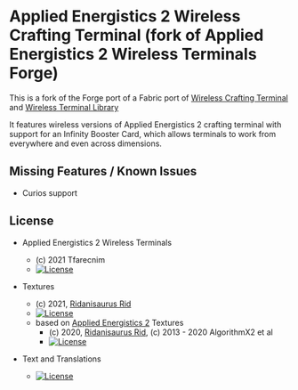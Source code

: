 Applied Energistics 2 Wireless Crafting Terminal (fork of Applied Energistics 2 Wireless Terminals Forge)
========================================
This is a fork of the Forge port of a Fabric port
of [Wireless Crafting Terminal](https://www.curseforge.com/minecraft/mc-mods/wireless-crafting-terminal)
and [Wireless Terminal Library](https://www.curseforge.com/minecraft/mc-mods/ae2wtlib)

It features wireless versions of Applied Energistics 2 crafting terminal with support for an Infinity Booster Card,
which allows terminals to work from everywhere and even across dimensions.

## Missing Features / Known Issues
- Curios support

## License
* Applied Energistics 2 Wireless Terminals
  - (c) 2021 Tfarecnim
  - [![License](https://img.shields.io/badge/License-MIT-red.svg?style=flat-square)](http://opensource.org/licenses/MIT)

* Textures
  - (c) 2021, [Ridanisaurus Rid](https://github.com/Ridanisaurus/)
  - [![License](https://img.shields.io/badge/License-CC%20BY--NC--SA%203.0-yellow.svg?style=flat-square)](https://creativecommons.org/licenses/by-nc-sa/3.0/)
  - based on [Applied Energistics 2](https://github.com/AppliedEnergistics/Applied-Energistics-2) Textures
    - (c) 2020, [Ridanisaurus Rid](https://github.com/Ridanisaurus/), (c) 2013 - 2020 AlgorithmX2 et al
    - [![License](https://img.shields.io/badge/License-CC%20BY--NC--SA%203.0-yellow.svg?style=flat-square)](https://creativecommons.org/licenses/by-nc-sa/3.0/)

* Text and Translations
  - [![License](https://img.shields.io/badge/License-No%20Restriction-green.svg?style=flat-square)](https://creativecommons.org/publicdomain/zero/1.0/)
